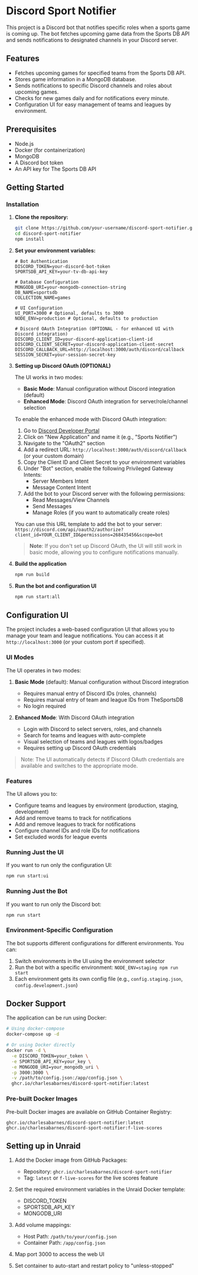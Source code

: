 # Discord Sport Notifier

This project is a Discord bot that notifies specific roles when a sports game is coming up. The bot fetches upcoming game data from the Sports DB API and sends notifications to designated channels in your Discord server.

## Features

- Fetches upcoming games for specified teams from the Sports DB API.
- Stores game information in a MongoDB database.
- Sends notifications to specific Discord channels and roles about upcoming games.
- Checks for new games daily and for notifications every minute.
- Configuration UI for easy management of teams and leagues by environment.

## Prerequisites

- Node.js
- Docker (for containerization)
- MongoDB
- A Discord bot token
- An API key for The Sports DB API

## Getting Started

### Installation

1. **Clone the repository:**
   ```sh
   git clone https://github.com/your-username/discord-sport-notifier.git
   cd discord-sport-notifier
   npm install
   ```
2. **Set your environment variables:**
    ```
    # Bot Authentication
    DISCORD_TOKEN=your-discord-bot-token
    SPORTSDB_API_KEY=your-tv-db-api-key
    
    # Database Configuration
    MONGODB_URI=your-mongodb-connection-string
    DB_NAME=sportsdb
    COLLECTION_NAME=games
    
    # UI Configuration
    UI_PORT=3000 # Optional, defaults to 3000
    NODE_ENV=production # Optional, defaults to production
    
    # Discord OAuth Integration (OPTIONAL - for enhanced UI with Discord integration)
    DISCORD_CLIENT_ID=your-discord-application-client-id
    DISCORD_CLIENT_SECRET=your-discord-application-client-secret
    DISCORD_CALLBACK_URL=http://localhost:3000/auth/discord/callback
    SESSION_SECRET=your-session-secret-key
    ```

3. **Setting up Discord OAuth (OPTIONAL)**
   
   The UI works in two modes:
   - **Basic Mode**: Manual configuration without Discord integration (default)
   - **Enhanced Mode**: Discord OAuth integration for server/role/channel selection

   To enable the enhanced mode with Discord OAuth integration:
   
   1. Go to [Discord Developer Portal](https://discord.com/developers/applications)
   2. Click on "New Application" and name it (e.g., "Sports Notifier")
   3. Navigate to the "OAuth2" section
   4. Add a redirect URL: `http://localhost:3000/auth/discord/callback` (or your custom domain)
   5. Copy the Client ID and Client Secret to your environment variables
   6. Under "Bot" section, enable the following Privileged Gateway Intents:
      - Server Members Intent
      - Message Content Intent
   7. Add the bot to your Discord server with the following permissions:
      - Read Messages/View Channels
      - Send Messages
      - Manage Roles (if you want to automatically create roles)
   
   You can use this URL template to add the bot to your server:
   `https://discord.com/api/oauth2/authorize?client_id=YOUR_CLIENT_ID&permissions=268435456&scope=bot`
   
   > **Note**: If you don't set up Discord OAuth, the UI will still work in basic mode, allowing you to configure notifications manually.
3. **Build the application**
   ```sh
   npm run build
   ```

4. **Run the bot and configuration UI**
   ```sh
   npm run start:all
   ```

## Configuration UI

The project includes a web-based configuration UI that allows you to manage your team and league notifications. You can access it at `http://localhost:3000` (or your custom port if specified).

### UI Modes

The UI operates in two modes:

1. **Basic Mode** (default): Manual configuration without Discord integration
   - Requires manual entry of Discord IDs (roles, channels)
   - Requires manual entry of team and league IDs from TheSportsDB
   - No login required

2. **Enhanced Mode**: With Discord OAuth integration
   - Login with Discord to select servers, roles, and channels
   - Search for teams and leagues with auto-complete
   - Visual selection of teams and leagues with logos/badges
   - Requires setting up Discord OAuth credentials

> Note: The UI automatically detects if Discord OAuth credentials are available and switches to the appropriate mode.

### Features

The UI allows you to:

- Configure teams and leagues by environment (production, staging, development)
- Add and remove teams to track for notifications
- Add and remove leagues to track for notifications
- Configure channel IDs and role IDs for notifications
- Set excluded words for league events

### Running Just the UI

If you want to run only the configuration UI:

```sh
npm run start:ui
```

### Running Just the Bot

If you want to run only the Discord bot:

```sh
npm run start
```

### Environment-Specific Configuration

The bot supports different configurations for different environments. You can:

1. Switch environments in the UI using the environment selector
2. Run the bot with a specific environment: `NODE_ENV=staging npm run start`
3. Each environment gets its own config file (e.g., `config.staging.json`, `config.development.json`)

## Docker Support

The application can be run using Docker:

```sh
# Using docker-compose
docker-compose up -d

# Or using Docker directly
docker run -d \
  -e DISCORD_TOKEN=your_token \
  -e SPORTSDB_API_KEY=your_key \
  -e MONGODB_URI=your_mongodb_uri \
  -p 3000:3000 \
  -v /path/to/config.json:/app/config.json \
  ghcr.io/charlesabarnes/discord-sport-notifier:latest
```

### Pre-built Docker Images

Pre-built Docker images are available on GitHub Container Registry:

```
ghcr.io/charlesabarnes/discord-sport-notifier:latest
ghcr.io/charlesabarnes/discord-sport-notifier:f-live-scores
```

## Setting up in Unraid

1. Add the Docker image from GitHub Packages:
   - Repository: `ghcr.io/charlesabarnes/discord-sport-notifier`
   - Tag: `latest` or `f-live-scores` for the live scores feature

2. Set the required environment variables in the Unraid Docker template:
   - DISCORD_TOKEN
   - SPORTSDB_API_KEY
   - MONGODB_URI

3. Add volume mappings:
   - Host Path: `/path/to/your/config.json`
   - Container Path: `/app/config.json`

4. Map port 3000 to access the web UI

5. Set container to auto-start and restart policy to "unless-stopped"